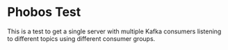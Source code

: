 # Phobos Test

This is a test to get a single server with multiple Kafka consumers listening to
different topics using different consumer groups.
